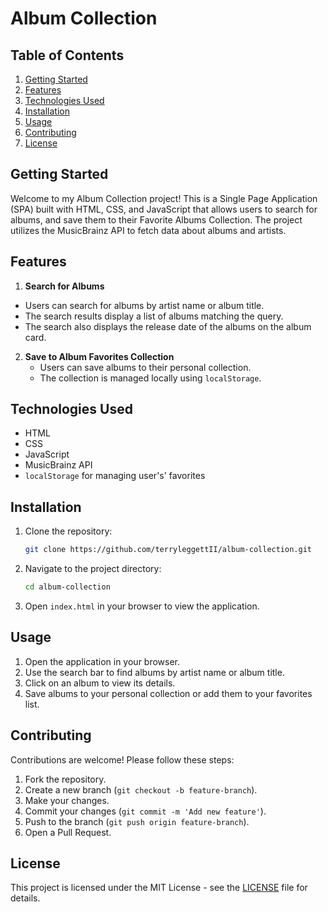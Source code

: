 # Album Collection

## Table of Contents
1. [Getting Started](#getting-started)
2. [Features](#features)
3. [Technologies Used](#technologies-used)
4. [Installation](#installation)
5. [Usage](#usage)
6. [Contributing](#contributing)
7. [License](#license)

## Getting Started
Welcome to my Album Collection project! This is a Single Page Application (SPA) built with HTML, CSS, and JavaScript that allows users to search for albums, and save them to their Favorite Albums Collection. The project utilizes the MusicBrainz API to fetch data about albums and artists.

## Features

 1. **Search for Albums**
   - Users can search for albums by artist name or album title.
   - The search results display a list of albums matching the query.
   - The search also displays the release date of the albums on the album card.

2. **Save to Album Favorites Collection**
   - Users can save albums to their personal collection.
   - The collection is managed locally using `localStorage`.

## Technologies Used
- HTML
- CSS
- JavaScript
- MusicBrainz API
- `localStorage` for managing user's' favorites

## Installation
1. Clone the repository:
    ```sh
    git clone https://github.com/terryleggettII/album-collection.git
    ```
2. Navigate to the project directory:
    ```sh
    cd album-collection
    ```
3. Open `index.html` in your browser to view the application.

## Usage
1. Open the application in your browser.
2. Use the search bar to find albums by artist name or album title.
3. Click on an album to view its details.
4. Save albums to your personal collection or add them to your favorites list.

## Contributing
Contributions are welcome! Please follow these steps:
1. Fork the repository.
2. Create a new branch (`git checkout -b feature-branch`).
3. Make your changes.
4. Commit your changes (`git commit -m 'Add new feature'`).
5. Push to the branch (`git push origin feature-branch`).
6. Open a Pull Request.

## License
This project is licensed under the MIT License - see the [LICENSE](LICENSE) file for details.